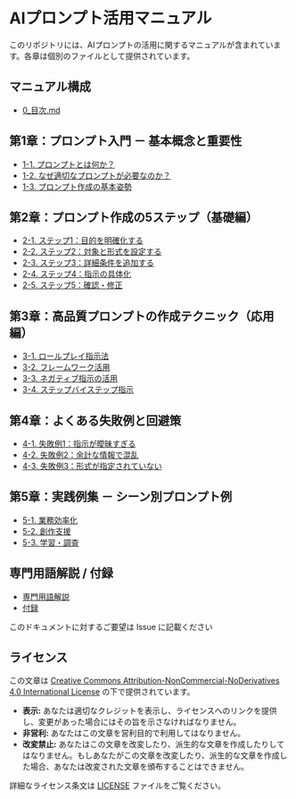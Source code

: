 # AIプロンプト活用マニュアル

このリポジトリには、AIプロンプトの活用に関するマニュアルが含まれています。各章は個別のファイルとして提供されています。

## マニュアル構成

* [0_目次.md](プロンプトマニュアル_0_章立て.md)
## **第1章：プロンプト入門 － 基本概念と重要性**
* [1-1. プロンプトとは何か？](プロンプトマニュアル_1-1.md)
* [1-2. なぜ適切なプロンプトが必要なのか？](プロンプトマニュアル_1-2.md)
* [1-3. プロンプト作成の基本姿勢](プロンプトマニュアル_1-3.md)
## **第2章：プロンプト作成の5ステップ（基礎編）**
* [2-1. ステップ1：目的を明確化する](プロンプトマニュアル_2-1.md)
* [2-2. ステップ2：対象と形式を設定する](プロンプトマニュアル_2-2.md)
* [2-3. ステップ3：詳細条件を追加する](プロンプトマニュアル_2-3.md)
* [2-4. ステップ4：指示の具体化](プロンプトマニュアル_2-4.md)
* [2-5. ステップ5：確認・修正](プロンプトマニュアル_2-5.md)
## **第3章：高品質プロンプトの作成テクニック（応用編）**
* [3-1. ロールプレイ指示法](プロンプトマニュアル_3-1.md)
* [3-2. フレームワーク活用](プロンプトマニュアル_3-2.md)
* [3-3. ネガティブ指示の活用](プロンプトマニュアル_3-3.md)
* [3-4. ステップバイステップ指示](プロンプトマニュアル_3-4.md)
## **第4章：よくある失敗例と回避策**
* [4-1. 失敗例1：指示が曖昧すぎる](プロンプトマニュアル_4-1.md)
* [4-2. 失敗例2：余計な情報で混乱](プロンプトマニュアル_4-2.md)
* [4-3. 失敗例3：形式が指定されていない](プロンプトマニュアル_4-3.md)
## **第5章：実践例集 － シーン別プロンプト例**
* [5-1. 業務効率化](プロンプトマニュアル_5-1.md)
* [5-2. 創作支援](プロンプトマニュアル_5-2.md)
* [5-3. 学習・調査](プロンプトマニュアル_5-3.md)
## 専門用語解説 / 付録
* [専門用語解説](プロンプトマニュアル_専門用語.md)
* [付録](プロンプトマニュアル_付録.md)

このドキュメントに対するご要望は Issue に記載ください

## ライセンス

この文章は [Creative Commons Attribution-NonCommercial-NoDerivatives 4.0 International License](https://creativecommons.org/licenses/by-nc-nd/4.0/) の下で提供されています。

* **表示:** あなたは適切なクレジットを表示し、ライセンスへのリンクを提供し、変更があった場合にはその旨を示さなければなりません。
* **非営利:** あなたはこの文章を営利目的で利用してはなりません。
* **改変禁止:** あなたはこの文章を改変したり、派生的な文章を作成したりしてはなりません。もしあなたがこの文章を改変したり、派生的な文章を作成した場合、あなたは改変された文章を頒布することはできません。

詳細なライセンス条文は [LICENSE](LICENSE) ファイルをご覧ください。
